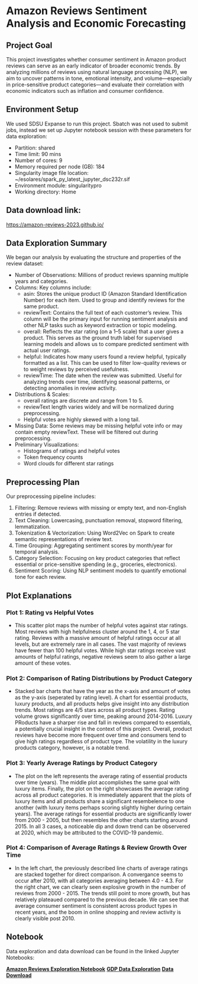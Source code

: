 # Amazon Reviews Sentiment Analysis and Economic Forecasting

## Project Goal

This project investigates whether consumer sentiment in Amazon product reviews can serve as an early indicator of broader economic trends. By analyzing millions of reviews using natural language processing (NLP), we aim to uncover patterns in tone, emotional intensity, and volume—especially in price-sensitive product categories—and evaluate their correlation with economic indicators such as inflation and consumer confidence.

## Environment Setup

We used SDSU Expanse to run this project. Sbatch was not used to submit jobs, instead we set up Jupyter notebook session with these parameters for data exploration:
- Partition: shared
- Time limit: 90 mins
- Number of cores: 9
- Memory required per node (GB): 184
- Singularity image file location: ~/esolares/spark_py_latest_jupyter_dsc232r.sif
- Environment module: singularitypro
- Working directory: Home

## Data download link: 

https://amazon-reviews-2023.github.io/


## Data Exploration Summary

We began our analysis by evaluating the structure and properties of the review dataset:

- Number of Observations: Millions of product reviews spanning multiple years and categories.
- Columns: Key columns include:
  - asin: Stores the unique product ID (Amazon Standard Identification Number) for each item. Used to group and identify reviews for the same product.
  - reviewText: Contains the full text of each customer’s review. This column will be the primary input for running sentiment analysis and other NLP tasks such as keyword extraction or topic modeling.
  - overall: Reflects the star rating (on a 1–5 scale) that a user gives a product. This serves as the ground truth label for supervised learning models and allows us to compare predicted sentiment with actual user ratings.
  - helpful: Indicates how many users found a review helpful, typically formatted as a list. This can be used to filter low-quality reviews or to weight reviews by perceived usefulness.
  - reviewTime: The date when the review was submitted. Useful for analyzing trends over time, identifying seasonal patterns, or detecting anomalies in review activity.
- Distributions & Scales:
  - overall ratings are discrete and range from 1 to 5.
  - reviewText length varies widely and will be normalized during preprocessing.
  - Helpful votes are highly skewed with a long tail.
- Missing Data: Some reviews may be missing helpful vote info or may contain empty reviewText. These will be filtered out during preprocessing.
- Preliminary Visualizations:
  - Histograms of ratings and helpful votes
  - Token frequency counts
  - Word clouds for different star ratings

## Preprocessing Plan

Our preprocessing pipeline includes:

1. Filtering: Remove reviews with missing or empty text, and non-English entries if detected.
2. Text Cleaning: Lowercasing, punctuation removal, stopword filtering, lemmatization.
3. Tokenization & Vectorization: Using Word2Vec on Spark to create semantic representations of review text.
4. Time Grouping: Aggregating sentiment scores by month/year for temporal analysis.
5. Category Selection: Focusing on key product categories that reflect essential or price-sensitive spending (e.g., groceries, electronics).
6. Sentiment Scoring: Using NLP sentiment models to quantify emotional tone for each review.

## Plot Explanations

### Plot 1: Rating vs Helpful Votes

- This scatter plot maps the number of helpful votes against star ratings. Most reviews with high helpfulness cluster around the 1, 4, or 5 star rating. Reviews with a massive amount of helpful ratings occur at all levels, but are extremely rare in all cases. The vast majority of reviews have fewer than 100 helpful votes. While high star ratings receive vast amounts of helpful ratings, negative reviews seem to also gather a large amount of these votes.

### Plot 2: Comparison of Rating Distributions by Product Category

- Stacked bar charts that have the year as the x-axis and amount of votes as the y-axis (seperated by rating level). A chart for essential products, luxury products, and all products helps give insight into any distribution trends. Most ratings are 4/5 stars across all product types. Rating volume grows significantly over time, peaking around 2014-2016. Luxury PRoducts have a sharper rise and fall in reviews compared to essentials, a potentially crucial insight in the context of this project. Overall, product reviews have become more frequent over time and consumers tend to give high ratings regardless of product type. The volatility in the luxury products category, however, is a notable trend.

### Plot 3: Yearly Average Ratings by Product Category

- The plot on the left represents the average rating of essential products over time (years). The middle plot accomplishes the same goal with luxury items. Finally, the plot on the right showcases the average rating across all product categories. It is immediately apparent that the plots of luxury items and all products share a significant resembelence to one another (with luxury items perhaps scoring slightly higher during certain years). The average ratings for essential products are significantly lower from 2000 - 2005, but then resembles the other charts starting around 2015. In all 3 cases, a noticeable dip and down trend can be observered at 2020, which may be attributed to the COVID-19 pandemic.

### Plot 4: Comparison of Average Ratings & Review Growth Over Time

- In the left chart, the previously described line charts of average ratings are stacked together for direct comparison. A convergance seems to occur after 2010, with all categories averaging between 4.0 - 4.3. For the right chart, we can clearly seen explosive growth in the number of reviews from 2000 - 2015. The trends still point to more growth, but has relatively plateaued compared to the previous decade. We can see that average consumer sentiment is consistent across product types in recent years, and the boom in online shopping and review activity is clearly visible post 2010.

## Notebook

Data exploration and data download can be found in the linked Jupyter Notebooks:

**[Amazon Reviews Exploration Notebook](./Amazon_rewiews_exploration.ipynb)**
**[GDP Data Exploration](./GDP_Explore.ipynb)**
**[Data Download](./Data_download.ipynb)**
